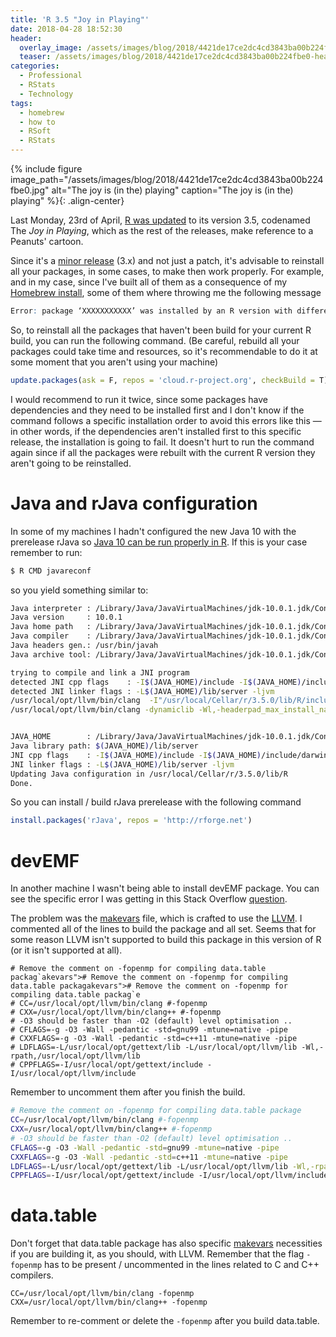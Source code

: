 ```yaml
---
title: 'R 3.5 "Joy in Playing"'
date: 2018-04-28 18:52:30
header:
  overlay_image: /assets/images/blog/2018/4421de17ce2dc4cd3843ba00b224fbe0-header.jpeg
  teaser: /assets/images/blog/2018/4421de17ce2dc4cd3843ba00b224fbe0-header.jpeg
categories:
  - Professional
  - RStats
  - Technology
tags:
  - homebrew
  - how to
  - RSoft
  - RStats
---
```

{% include figure image_path="/assets/images/blog/2018/4421de17ce2dc4cd3843ba00b224fbe0.jpg" alt="The joy is (in the) playing" caption="The joy is (in the) playing" %}{: .align-center}

Last Monday, 23rd of April, [R was updated](https://stat.ethz.ch/pipermail/r-announce/2018/000628.html) to its version 3.5, codenamed The _Joy in Playing_, which as the rest of the releases, make reference to a Peanuts' cartoon.

Since it's a [minor release](https://semver.org) (3.x) and not just a patch, it's advisable to reinstall all your packages, in some cases, to make then work properly. For example, and in my case, since I've built all of them as a consequence of my [Homebrew install](https://luisspuerto.net/blog/2018/01/12/install-r-100-homebrew-edition-with-openblas-openmp-my-version/), some of them where throwing me the following message

```R
Error: package ‘XXXXXXXXXXX’ was installed by an R version with different internals; it needs to be reinstalled for use with this R version
```

So, to reinstall all the packages that haven't been build for your current R build, you can run the following command. (Be careful, rebuild all your packages could take time and resources, so it's recommendable to do it at some moment that you aren't using your machine)

```R
update.packages(ask = F, repos = 'cloud.r-project.org', checkBuild = T)
```

I would recommend to run it twice, since some packages have dependencies and they need to be installed first and I don't know if the command follows a specific installation order to avoid this errors like this —in other words, if the dependencies aren't installed first to this specific release, the installation is going to fail. It doesn't hurt to run the command again since if all the packages were rebuilt with the current R version they aren't going to be reinstalled.

# Java and rJava configuration

In some of my machines I hadn't configured the new Java 10 with the prerelease rJava so [Java 10 can be run properly in R](https://luisspuerto.net/blog/2018/03/28/r-and-java-10/). If this is your case remember to run:

```sh
$ R CMD javareconf
```

so you yield something similar to:

```sh
Java interpreter : /Library/Java/JavaVirtualMachines/jdk-10.0.1.jdk/Contents/Home/bin/java
Java version     : 10.0.1
Java home path   : /Library/Java/JavaVirtualMachines/jdk-10.0.1.jdk/Contents/Home
Java compiler    : /Library/Java/JavaVirtualMachines/jdk-10.0.1.jdk/Contents/Home/bin/javac
Java headers gen.: /usr/bin/javah
Java archive tool: /Library/Java/JavaVirtualMachines/jdk-10.0.1.jdk/Contents/Home/bin/jar

trying to compile and link a JNI program
detected JNI cpp flags    : -I$(JAVA_HOME)/include -I$(JAVA_HOME)/include/darwin
detected JNI linker flags : -L$(JAVA_HOME)/lib/server -ljvm
/usr/local/opt/llvm/bin/clang  -I"/usr/local/Cellar/r/3.5.0/lib/R/include" -DNDEBUG -I/Library/Java/JavaVirtualMachines/jdk-10.0.1.jdk/Contents/Home/include -I/Library/Java/JavaVirtualMachines/jdk-10.0.1.jdk/Contents/Home/include/darwin  -I/usr/local/opt/gettext/include -I/usr/local/opt/llvm/include   -fPIC  -g -O3 -Wall -pedantic -std=gnu99 -mtune=native -pipe -c conftest.c -o conftest.o
/usr/local/opt/llvm/bin/clang -dynamiclib -Wl,-headerpad_max_install_names -undefined dynamic_lookup -single_module -multiply_defined suppress -L/usr/local/Cellar/r/3.5.0/lib/R/lib -L/usr/local/opt/gettext/lib -L/usr/local/opt/llvm/lib -Wl,-rpath,/usr/local/opt/llvm/lib -o conftest.so conftest.o -L/Library/Java/JavaVirtualMachines/jdk-10.0.1.jdk/Contents/Home/lib/server -ljvm -L/usr/local/Cellar/r/3.5.0/lib/R/lib -lR -lintl -Wl,-framework -Wl,CoreFoundation


JAVA_HOME        : /Library/Java/JavaVirtualMachines/jdk-10.0.1.jdk/Contents/Home
Java library path: $(JAVA_HOME)/lib/server
JNI cpp flags    : -I$(JAVA_HOME)/include -I$(JAVA_HOME)/include/darwin
JNI linker flags : -L$(JAVA_HOME)/lib/server -ljvm
Updating Java configuration in /usr/local/Cellar/r/3.5.0/lib/R
Done.
```

So you can install / build rJava prerelease with the following command

```R
install.packages('rJava', repos = 'http://rforge.net')
```

# devEMF

In another machine I wasn't being able to install devEMF package. You can see the specific error I was getting in this Stack Overflow [question](https://stackoverflow.com/questions/50075549/devemf-package-in-r-3-5-on-macos-doesnt-build/50076667#50076667).

The problem was the [makevars](https://luisspuerto.net/blog/2018/01/12/install-r-100-homebrew-edition-with-openblas-openmp-my-version/#setting-the-final-makevars) file, which is crafted to use the [LLVM](https://llvm.org). I commented all of the lines to build the package and all set. Seems that for some reason LLVM isn't supported to build this package in this version of R (or it isn't supported at all).

```
# Remove the comment on -fopenmp for compiling data.table packag`akevars"># Remove the comment on -fopenmp for compiling data.table packagakevars"># Remove the comment on -fopenmp for compiling data.table packag`e
# CC=/usr/local/opt/llvm/bin/clang #-fopenmp
# CXX=/usr/local/opt/llvm/bin/clang++ #-fopenmp
# -O3 should be faster than -O2 (default) level optimisation ..
# CFLAGS=-g -O3 -Wall -pedantic -std=gnu99 -mtune=native -pipe
# CXXFLAGS=-g -O3 -Wall -pedantic -std=c++11 -mtune=native -pipe
# LDFLAGS=-L/usr/local/opt/gettext/lib -L/usr/local/opt/llvm/lib -Wl,-rpath,/usr/local/opt/llvm/lib
# CPPFLAGS=-I/usr/local/opt/gettext/include -I/usr/local/opt/llvm/include
```


Remember to uncomment them after you finish the build.

```sh
# Remove the comment on -fopenmp for compiling data.table package
CC=/usr/local/opt/llvm/bin/clang #-fopenmp
CXX=/usr/local/opt/llvm/bin/clang++ #-fopenmp
# -O3 should be faster than -O2 (default) level optimisation ..
CFLAGS=-g -O3 -Wall -pedantic -std=gnu99 -mtune=native -pipe
CXXFLAGS=-g -O3 -Wall -pedantic -std=c++11 -mtune=native -pipe
LDFLAGS=-L/usr/local/opt/gettext/lib -L/usr/local/opt/llvm/lib -Wl,-rpath,/usr/local/opt/llvm/lib
CPPFLAGS=-I/usr/local/opt/gettext/include -I/usr/local/opt/llvm/include
```

# data.table

Don't forget that data.table package has also specific [makevars](https://luisspuerto.net/blog/2018/01/12/install-r-100-homebrew-edition-with-openblas-openmp-my-version/#setting-the-final-makevars) necessities if you are building it, as you should, with LLVM. Remember that the flag `-fopenmp` has to be present / uncommented in the lines related to C and C++ compilers.

```
CC=/usr/local/opt/llvm/bin/clang -fopenmp
CXX=/usr/local/opt/llvm/bin/clang++ -fopenmp
```

Remember to re-comment or delete the `-fopenmp` after you build data.table.
